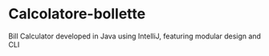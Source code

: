 # Calcolatore-bollette
Bill Calculator developed in Java using IntelliJ, featuring modular design and CLI
